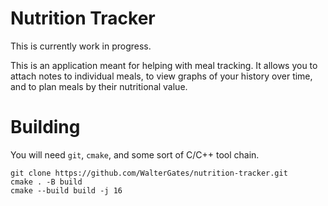 # Nutrition Tracker

This is currently work in progress.

This is an application meant for helping with meal tracking.
It allows you to attach notes to individual meals, to view graphs
of your history over time, and to plan meals by their nutritional value.

# Building

You will need `git`, `cmake`, and some sort of C/C++ tool chain.

    git clone https://github.com/WalterGates/nutrition-tracker.git
    cmake . -B build
    cmake --build build -j 16
